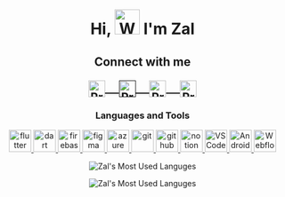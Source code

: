 <h1 align="center"> Hi, <img src="https://raw.githubusercontent.com/nixin72/nixin72/master/wave.gif" 
         alt="Waving hand animated gif"
         height="45"
         width="45" /> I'm Zal</h1>  
<h2 align="center"> 
         Connect with me </div> 
</div>
<p align="center">
 <a href="https://www.linkedin.com/in/zalcod/" target=”_blank”>
  <img align="center" alt="Pramod's LinkedIn" width="30px" src="https://www.vectorlogo.zone/logos/linkedin/linkedin-icon.svg" /> &nbsp; &nbsp;
 </a>
  <a href="" target=”_blank”>
  <img align="center" alt="Pramod's Twitter" width="30px" src="https://www.vectorlogo.zone/logos/twitter/twitter-official.svg" /> &nbsp; &nbsp;

 </a>
 <a href="https://medium.com/@zalcod" target=”_blank”>
  <img align="center" alt="Pramod's Medium" width="30px" src="https://www.vectorlogo.zone/logos/medium/medium-tile.svg" /> &nbsp; &nbsp;
 </a> 
 
 <a href="https://dev.to/zalcod" target=”_blank”>
  <img align="center" alt="Pramod's Dev.to" width="30px" src="https://www.vectorlogo.zone/logos/devto/devto-icon.svg" />
 </a> 

</p>
<h3 align="center">Languages and Tools</h3>
<p align="center"> <a href="https://www.w3schools.com/cs/" target="_blank" rel="noreferrer"> 
<a href="https://flutter.dev" target="_blank" rel="noreferrer"> <img src="https://www.vectorlogo.zone/logos/flutterio/flutterio-icon.svg" alt="flutter" width="40" height="40"/> </a>
<a href="https://dart.dev" target="_blank" rel="noreferrer"> <img src="https://www.vectorlogo.zone/logos/dartlang/dartlang-icon.svg" alt="dart" width="40" height="40"/> </a> 
<a href="https://firebase.google.com/" target="_blank" rel="noreferrer"> <img src="https://www.vectorlogo.zone/logos/firebase/firebase-icon.svg" alt="firebase"
  width="40" height="40"/> </a>
<a href="https://figma.com" target="_blank" rel="noreferrer"> <img src="https://www.vectorlogo.zone/logos/figma/figma-icon.svg" alt="figma" width="40" height="40"/> </a> 
<a href="https://azure.microsoft.com/" target="_blank" rel="noreferrer"> <img src="https://www.vectorlogo.zone/logos/microsoft_azure/microsoft_azure-icon.svg" alt="azure data studio" width="40" height="40"/> 
</a>
<a href="https://git-scm.com/" target="_blank" rel="noreferrer"> <img src="https://www.vectorlogo.zone/logos/git-scm/git-scm-icon.svg" alt="git" width="40" height="40"/> </a> 
<a href="https://github.com/" target="_blank" rel="noreferrer"> <img src="https://www.vectorlogo.zone/logos/github/github-tile.svg" alt="github" width="40" height="40"/> </a> 
<a href="https://www.notion.so/" target="_blank" rel="noreferrer"> <img src="https://vectorwiki.com/images/VdWiz__notion-1.svg" alt="notion" width="40" height="40"/> </a>
<a href="https://code.visualstudio.com/" target="_blank" rel="noreferrer"> <img src="https://vectorwiki.com/images/ShoGZ__visual-studio-code.svg" alt="VSCode" width="40" height="40"/> </a> 
<a href="https://developer.android.com/studio" target="_blank" rel="noreferrer"> <img src="https://img.icons8.com/color/512/android-studio--v3.png" alt="Android Studio" width="40" height="40"/> </a> 
<a href="https://www.webflow.com/" target="_blank" rel="noreferrer"> <img src="https://www.vectorlogo.zone/logos/webflow/webflow-icon.svg" alt="Webflow" width="40" height="40"/> </a> 
  </p>
  <div align="center">
            <img align="center" src="https://github-readme-stats.vercel.app/api/top-langs/?username=zalcod&theme=vue&show_icons=true&hide_border=false&layout=compact" alt="Zal's Most Used Languges" />
         </p>
<img align="center" src="https://github-readme-stats.vercel.app/api/pin?username=zalcod&repo=github-readme-stats" alt="Zal's Most Used Languges" /> 
  </p>
<br />
<br />
